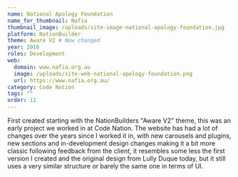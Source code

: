 ```yaml
---
name: National Apology Foundation
name_for_thumbnail: Nafia
thumbnail_image: /uploads/site-image-national-apology-foundation.jpg
platform: NationBuilder
theme: Aware V2 # Now changed
year: 2016
roles: Development
web:
  domain: www.nafia.org.au
  image: /uploads/site-web-national-apology-foundation.png
  url: https://www.nafia.org.au/
category: Code Nation
tags: ""
order: 11
---
```


First created starting with the NationBuilders "Aware V2" theme, this was an early project we worked in at Code Nation. The website has had a lot of changes over the years since I worked it in, with new carousels and plugins, new sections and in-development design changes making it a bit more classic following feedback from the client, it resembles some less the first version I created and the original design from Lully Duque today, but it still uses a very similar structure or barely the same one in terms of UI.
